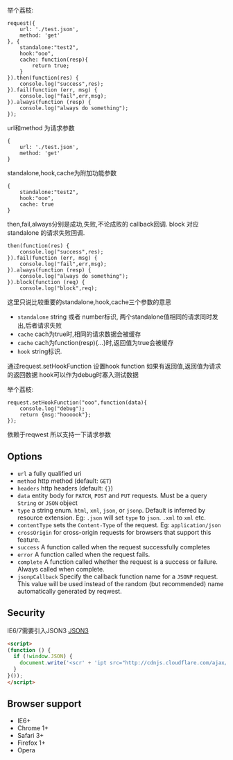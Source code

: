 


举个荔枝:
```
request({
    url: './test.json',
    method: 'get'
}, {
    standalone:"test2",
    hook:"ooo",
    cache: function(resp){
        return true;
    }
}).then(function(res) {
    console.log("success",res);
}).fail(function (err, msg) {
    console.log("fail",err,msg);
}).always(function (resp) {
    console.log("always do something");
});
```

url和method 为请求参数
```
{
    url: './test.json',
    method: 'get'
}
```

standalone,hook,cache为附加功能参数
```
{
    standalone:"test2",
    hook:"ooo",
    cache: true
}
```



then,fail,always分别是成功,失败,不论成败的 callback回调.
block 对应 standalone 的请求失败回调.
```
then(function(res) {
    console.log("success",res);
}).fail(function (err, msg) {
    console.log("fail",err,msg);
}).always(function (resp) {
    console.log("always do something");
}).block(function (req) {
    console.log("block",req);
```


这里只说比较重要的standalone,hook,cache三个参数的意思

- `standalone` string 或者 number标识, 两个standalone值相同的请求同时发出,后者请求失败
- `cache` cach为true时,相同的请求数据会被缓存
- `cache` cach为function(resp){...}时,返回值为true会被缓存
- `hook` string标识.

通过request.setHookFunction 设置hook function
如果有返回值,返回值为请求的返回数据
hook可以作为debug时塞入测试数据

举个荔枝:
```
request.setHookFunction("ooo",function(data){
    console.log("debug");
    return {msg:"hoooook"};
});
```


依赖于reqwest
所以支持一下请求参数

## Options

  * `url` a fully qualified uri
  * `method` http method (default: `GET`)
  * `headers` http headers (default: `{}`)
  * `data` entity body for `PATCH`, `POST` and `PUT` requests. Must be a query `String` or `JSON` object
  * `type` a string enum. `html`, `xml`, `json`, or `jsonp`. Default is inferred by resource extension. Eg: `.json` will set `type` to `json`. `.xml` to `xml` etc.
  * `contentType` sets the `Content-Type` of the request. Eg: `application/json`
  * `crossOrigin` for cross-origin requests for browsers that support this feature.
  * `success` A function called when the request successfully completes
  * `error` A function called when the request fails.
  * `complete` A function called whether the request is a success or failure. Always called when complete.
  * `jsonpCallback` Specify the callback function name for a `JSONP` request. This value will be used instead of the random (but recommended) name automatically generated by reqwest.

## Security

IE6/7需要引入JSON3 [JSON3](https://bestiejs.github.io/json3/)

``` html
<script>
(function () {
  if (!window.JSON) {
    document.write('<scr' + 'ipt src="http://cdnjs.cloudflare.com/ajax/libs/json3/3.3.2/json3.min.js"><\/scr' + 'ipt>')
  }
}());
</script>
```

## Browser support

- IE6+
- Chrome 1+
- Safari 3+
- Firefox 1+
- Opera
